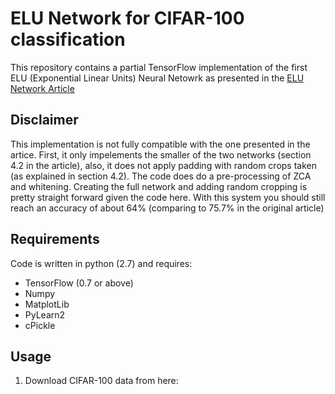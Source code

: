 # ELU Network for CIFAR-100 classification
This repository contains a partial TensorFlow implementation of the first ELU (Exponential Linear Units) Neural Netowrk as presented in the [ELU Network Article](https://arxiv.org/pdf/1511.07289v5.pdf)

## Disclaimer
This implementation is not fully compatible with the one presented in the artice. First, it only impelements the smaller of the two networks (section 4.2 in the article), also, it does not apply padding with random crops taken (as explained in section 4.2). The code does do a pre-processing of ZCA and whitening.
Creating the full network and adding random cropping is pretty straight forward given the code here.
With this system you should still reach an accuracy of about 64% (comparing to 75.7% in the original article)

## Requirements
Code is written in python (2.7) and requires:
- TensorFlow (0.7 or above)
- Numpy 
- MatplotLib
- PyLearn2
- cPickle

## Usage
1) Download CIFAR-100 data from here: 
